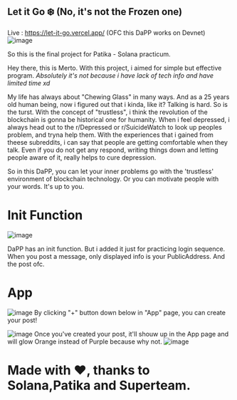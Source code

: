 ## Let it Go :snowflake: (No, it's not the Frozen one)
Live : https://let-it-go.vercel.app/
(OFC this DaPP works on Devnet)
![image](https://user-images.githubusercontent.com/79616834/215003942-9339af3e-2bae-495f-adc0-b58baefdd782.png)

So this is the final project for Patika - Solana practicum.

Hey there, this is Merto. With this project, i aimed for simple but effective program. 
*Absolutely it's not because i have lack of tech info and have limited time xd*

My life has always about "Chewing Glass" in many ways. And as a 25 years old human being, now i figured out that i kinda, like it?
Talking is hard. So is the turst. With the concept of "trustless", i think the revolution of the blockchain is gonna be historical one for humanity.
When i feel depressed, i always head out to the r/Depressed or r/SuicideWatch to look up peoples problem, and tryna help them. With the experiences that i gained from theese subreddits, i can say that people are getting comfortable when they talk. Even if you do not get any respond, writing things down and letting people aware of it, really helps to cure depression.

So in this DaPP, you can let your inner problems go with the 'trustless' environment of blockchain technology. Or you can motivate people with your words. It's up to you. 



# Init Function
![image](https://user-images.githubusercontent.com/79616834/215004567-c11e36df-d9db-4a91-befc-05e2738f91a1.png)

DaPP has an init function. But i added it just for practicing login sequence. When you post a message, only displayed info is your PublicAddress. And the post ofc. 

# App

![image](https://user-images.githubusercontent.com/79616834/215240378-8fb6c7a9-59da-4788-813c-af743e53541a.png)
By clicking "+" button down below in "App" page, you can create your post! 

![image](https://user-images.githubusercontent.com/79616834/215240510-9a481a3e-b273-44a5-b50d-a8ef34ea9081.png)
Once you've created your post, it'll shouw up in the App page and will glow Orange instead of Purple because why not.
![image](https://user-images.githubusercontent.com/79616834/215013147-8404fa90-7ebe-4c1b-b1da-95e484a3a855.png)

# Made with :heart:, thanks to Solana,Patika and Superteam.
